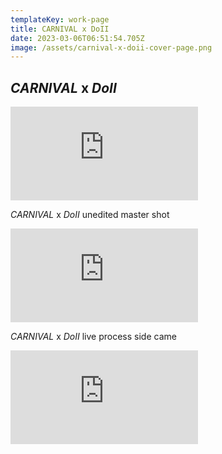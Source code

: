```yaml
---
templateKey: work-page
title: CARNIVAL x DoII
date: 2023-03-06T06:51:54.705Z
image: /assets/carnival-x-doii-cover-page.png
---
```

## *C﻿ARNIVAL* x *DoII* 

<div class="video-container"><iframe src="https://www.youtube.com/embed/eFSZstfcfZQ" class="video" frameborder="0" allow="accelerometer; autoplay; encrypted-media; gyroscope; picture-in-picture" allowfullscreen></iframe></div>

*CARNIVAL*﻿ x *DoII* unedited master shot

<div class="video-container"><iframe src="https://www.youtube.com/embed/ZNj4Ic91KOs" class="video" frameborder="0" allow="accelerometer; autoplay; encrypted-media; gyroscope; picture-in-picture" allowfullscreen></iframe></div>

*CARNIVAL*﻿ x *DoII* live process side came

<div class="video-container"><iframe src="https://www.youtube.com/embed/1W4rduB-3y4" class="video" frameborder="0" allow="accelerometer; autoplay; encrypted-media; gyroscope; picture-in-picture" allowfullscreen></iframe></div>